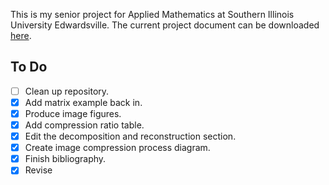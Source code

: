 This is my senior project for Applied Mathematics at Southern Illinois University Edwardsville. The current project document can be downloaded [here](https://github.com/asbeeny/senior-project/raw/master/project.pdf).

## To Do
- [ ] Clean up repository.
- [x] Add matrix example back in.
- [x] Produce image figures.
- [x] Add compression ratio table.
- [x] Edit the decomposition and reconstruction section.
- [x] Create image compression process diagram.
- [x] Finish bibliography.
- [x] Revise